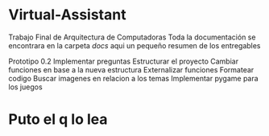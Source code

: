 # Virtual-Assistant
Trabajo Final de Arquitectura de Computadoras
Toda la documentación se encontrara en la carpeta *docs* aqui un pequeño resumen de los entregables

Prototipo 0.2
Implementar preguntas 
Estructurar el proyecto
Cambiar funciones en base a la nueva estructura
Externalizar funciones
Formatear codigo
Buscar imagenes en relacion a los temas
Implementar pygame para los juegos
# Puto el q lo lea
